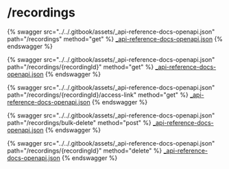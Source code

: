 # /recordings

{% swagger src="../../.gitbook/assets/_api-reference-docs-openapi.json" path="/recordings" method="get" %}
[_api-reference-docs-openapi.json](../../.gitbook/assets/_api-reference-docs-openapi.json)
{% endswagger %}

{% swagger src="../../.gitbook/assets/_api-reference-docs-openapi.json" path="/recordings/{recordingId}" method="get" %}
[_api-reference-docs-openapi.json](../../.gitbook/assets/_api-reference-docs-openapi.json)
{% endswagger %}

{% swagger src="../../.gitbook/assets/_api-reference-docs-openapi.json" path="/recordings/{recordingId}/access-link" method="get" %}
[_api-reference-docs-openapi.json](../../.gitbook/assets/_api-reference-docs-openapi.json)
{% endswagger %}

{% swagger src="../../.gitbook/assets/_api-reference-docs-openapi.json" path="/recordings/bulk-delete" method="post" %}
[_api-reference-docs-openapi.json](../../.gitbook/assets/_api-reference-docs-openapi.json)
{% endswagger %}

{% swagger src="../../.gitbook/assets/_api-reference-docs-openapi.json" path="/recordings/{recordingId}" method="delete" %}
[_api-reference-docs-openapi.json](../../.gitbook/assets/_api-reference-docs-openapi.json)
{% endswagger %}

